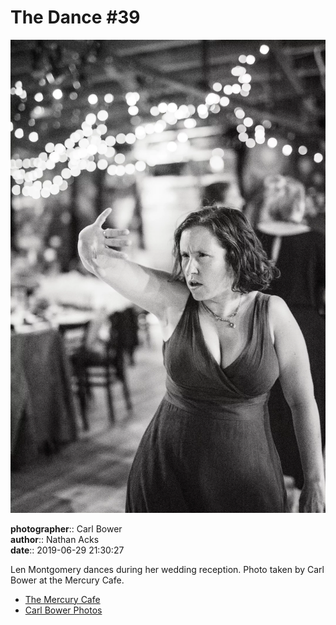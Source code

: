 # The Dance #39

![Len Montgomery dances during her wedding reception](assets/2019-06-29-set-4-the-dance-39.webp)

**photographer**:: Carl Bower  
**author**:: Nathan Acks  
**date**:: 2019-06-29 21:30:27

Len Montgomery dances during her wedding reception. Photo taken by Carl Bower at the Mercury Cafe.

* [The Mercury Cafe](http://mercurycafe.com)
* [Carl Bower Photos](https://carlbowerphotos.com)
